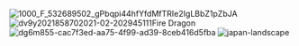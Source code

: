 ![1000_F_532689502_gPbqpi44hfYfdMfTRIe2IgLBbZ1pZbJA](https://github.com/user-attachments/assets/fae36940-1e64-469e-9f79-1acd7e93b2c8)
![dv9y2021858702021-02-202945111Fire Dragon](https://github.com/user-attachments/assets/cca7090d-5d30-49b5-ad17-d298a5f91935)
![dg6m855-cac7f3ed-aa75-4f99-ad39-8ceb416d5fba](https://github.com/user-attachments/assets/14b66461-b007-4e21-a330-9485a9bffe99)
![japan-landscape](https://github.com/user-attachments/assets/4c763c4a-c217-43cd-a958-39c80d071368)
